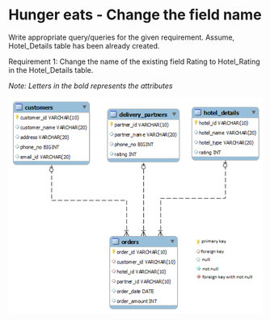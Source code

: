 # Hunger eats - Change the field name

Write appropriate query/queries for the given requirement. Assume, Hotel_Details table has been already created.

Requirement 1: Change the name of the existing field Rating to Hotel_Rating in the  Hotel_Details table.

*Note: Letters in the bold represents the attributes*

![database diagram](../database_3.png)